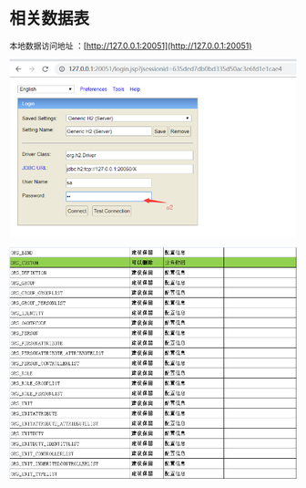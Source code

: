 # 相关数据表

本地数据访问地址 ：[http://127.0.0.1:20051](http://127.0.0.1:20051)

![](../.gitbook/assets/image%20%2859%29.png)

![](../.gitbook/assets/image%20%2838%29.png)

